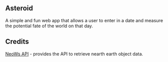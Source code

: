 ## Asteroid
A simple and fun web app that allows a user to enter in a date and measure the potential fate of the world on that day.

## Credits
[NeoWs API](https://www.neowsapp.com/swagger-ui/index.html) - provides the API to retrieve nearth earth object data.